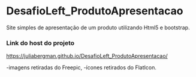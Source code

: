 # DesafioLeft_ProdutoApresentacao
Site simples de apresentação de um produto utilizando Html5 e bootstrap.

### Link do host do projeto
https://juliabergman.github.io/DesafioLeft_ProdutoApresentacao/

-imagens retiradas do Freepic,
-ícones retirados do FlatIcon.

